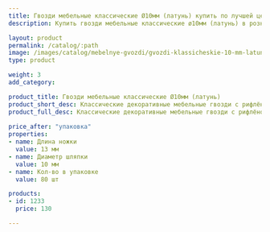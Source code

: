 ```yaml
---
title: Гвозди мебельные классические Ø10мм (латунь) купить по лучшей цене с доставкой - Поролоныч
description: Купить гвозди мебельные классические ø10мм (латунь) в розницу с доставкой по Москве в интернет-магазине Поролоныча.

layout: product
permalink: /catalog/:path
image: /images/catalog/mebelnye-gvozdi/gvozdi-klassicheskie-10-mm-latun-01_1600w.jpg
type: product

weight: 3
add_category: 

product_title: Гвозди мебельные классические Ø10мм (латунь)
product_short_desc: Классические декоративные мебельные гвозди с рифлёной поверхностью. Цвет - латунь.
product_full_desc: Классические декоративные мебельные гвозди с рифлёной поверхностью. Цвет - латунь.
        
price_after: "упаковка"
properties:
- name: Длина ножки
  value: 13 мм
- name: Диаметр шляпки
  value: 10 мм
- name: Кол-во в упаковке
  value: 80 шт

products:
- id: 1233
  price: 130

---
```

